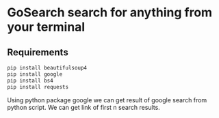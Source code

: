 # **GoSearch** search for anything from your terminal

## Requirements

```python
pip install beautifulsoup4
pip install google
pip install bs4
pip install requests
```

Using python package google we can get result of google search from python script. We can get link of first n search results.
